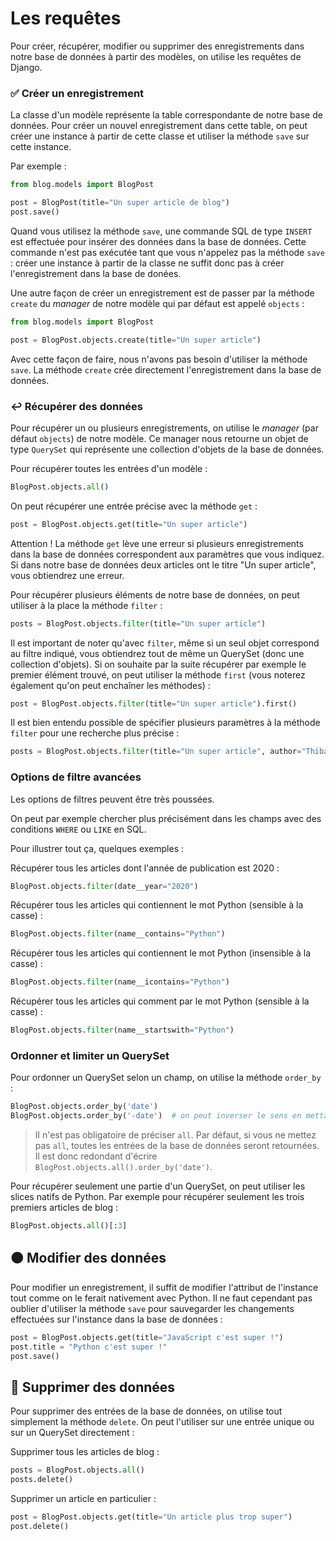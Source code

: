 # Les requêtes

Pour créer, récupérer, modifier ou supprimer des enregistrements dans notre base de données à partir des modèles, on utilise les requêtes de Django.

### ✅ Créer un enregistrement

La classe d'un modèle représente la table correspondante de notre base de données. Pour créer un nouvel enregistrement dans cette table, on peut créer une instance à partir de cette classe et utiliser la méthode `save` sur cette instance.

Par exemple :
```python
from blog.models import BlogPost

post = BlogPost(title="Un super article de blog")
post.save()
```

Quand vous utilisez la méthode `save`, une commande SQL de type `INSERT` est effectuée pour insérer des données dans la base de données. Cette commande n'est pas exécutée tant que vous n'appelez pas la méthode `save` : créer une instance à partir de la classe ne suffit donc pas à créer l'enregistrement dans la base de donées.

Une autre façon de créer un enregistrement est de passer par la méthode `create` du _manager_ de notre modèle qui par défaut est appelé `objects` :

```python
from blog.models import BlogPost

post = BlogPost.objects.create(title="Un super article")
```

Avec cette façon de faire, nous n'avons pas besoin d'utiliser la méthode `save`. La méthode `create` crée directement l'enregistrement dans la base de données.

### ↩️ Récupérer des données

Pour récupérer un ou plusieurs enregistrements, on utilise le _manager_ (par défaut `objects`) de notre modèle. Ce manager nous retourne un objet de type `QuerySet` qui représente une collection d'objets de la base de données.

Pour récupérer toutes les entrées d'un modèle :
```python
BlogPost.objects.all()
```

On peut récupérer une entrée précise avec la méthode `get` :
```python
post = BlogPost.objects.get(title="Un super article")
```

Attention ! La méthode `get` lève une erreur si plusieurs enregistrements dans la base de données correspondent aux paramètres que vous indiquez. Si dans notre base de données deux articles ont le titre "Un super article", vous obtiendrez une erreur.

Pour récupérer plusieurs éléments de notre base de données, on peut utiliser à la place la méthode `filter` :
```python
posts = BlogPost.objects.filter(title="Un super article")
```

Il est important de noter qu'avec `filter`, même si un seul objet correspond au filtre indiqué, vous obtiendrez tout de même un QuerySet (donc une collection d'objets). Si on souhaite par la suite récupérer par exemple le premier élément trouvé, on peut utiliser la méthode `first` (vous noterez également qu'on peut enchaîner les méthodes) :
```python
post = BlogPost.objects.filter(title="Un super article").first()
```

Il est bien entendu possible de spécifier plusieurs paramètres à la méthode `filter` pour une recherche plus précise :
```python
posts = BlogPost.objects.filter(title="Un super article", author="Thibault")
```

### Options de filtre avancées

Les options de filtres peuvent être très poussées.

On peut par exemple chercher plus précisément dans les champs avec des conditions `WHERE` ou `LIKE` en SQL.

Pour illustrer tout ça, quelques exemples :

Récupérer tous les articles dont l'année de publication est 2020 :
```python
BlogPost.objects.filter(date__year="2020")
```

Récupérer tous les articles qui contiennent le mot Python (sensible à la casse) :
```python
BlogPost.objects.filter(name__contains="Python")
```

Récupérer tous les articles qui contiennent le mot Python (insensible à la casse) :
```python
BlogPost.objects.filter(name__icontains="Python")
```

Récupérer tous les articles qui comment par le mot Python (sensible à la casse) :
```python
BlogPost.objects.filter(name__startswith="Python")
```

### Ordonner et limiter un QuerySet

Pour ordonner un QuerySet selon un champ, on utilise la méthode `order_by` :
```python
BlogPost.objects.order_by('date')
BlogPost.objects.order_by('-date')  # on peut inverser le sens en mettant - devant le nom du champ
```

> Il n'est pas obligatoire de préciser `all`. Par défaut, si vous ne mettez pas `all`, toutes les entrées de la base de données seront retournées. Il est donc redondant d'écrire `BlogPost.objects.all().order_by('date')`.

Pour récupérer seulement une partie d'un QuerySet, on peut utiliser les slices natifs de Python.
Par exemple pour récupérer seulement les trois premiers articles de blog :
```python
BlogPost.objects.all()[:3]
```

## 🟠 Modifier des données

Pour modifier un enregistrement, il suffit de modifier l'attribut de l'instance tout comme on le ferait nativement avec Python. Il ne faut cependant pas oublier d'utiliser la méthode `save` pour sauvegarder les changements effectuées sur l'instance dans la base de données :

```python
post = BlogPost.objects.get(title="JavaScript c'est super !")
post.title = "Python c'est super !"
post.save()
```

## 🔴 Supprimer des données

Pour supprimer des entrées de la base de données, on utilise tout simplement la méthode `delete`. On peut l'utiliser sur une entrée unique ou sur un QuerySet directement :

Supprimer tous les articles de blog :
```python
posts = BlogPost.objects.all()
posts.delete()
```

Supprimer un article en particulier :
```python
post = BlogPost.objects.get(title="Un article plus trop super")
post.delete()
```

